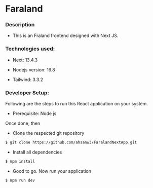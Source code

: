 # Faraland

### Description

- This is an Fraland frontend designed with Next JS.

### Technologies used:

- Next: 13.4.3

- Nodejs version: 16.8

- Tailwind: 3.3.2

### Developer Setup:

Following are the steps to run this React application on your system.

- Prerequisite: Node js

Once done, then

- Clone the respected git repository

```sh
$ git clone https://github.com/ahsanw3/FaralandNextApp.git
```


- Install all dependencies

```sh
$ npm install
```

- Good to go. Now run your application

```sh
$ npm run dev
```